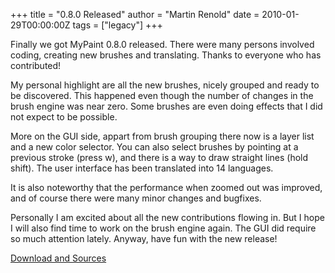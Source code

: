 +++
title = "0.8.0 Released"
author = "Martin Renold"
date = 2010-01-29T00:00:00Z
tags = ["legacy"]
+++

Finally we got MyPaint 0.8.0 released. There were many persons involved coding,
creating new brushes and translating. Thanks to everyone who has contributed!

My personal highlight are all the new brushes, nicely grouped and ready to be
discovered. This happened even though the number of changes in the brush engine
was near zero. Some brushes are even doing effects that I did not expect to be possible.

More on the GUI side, appart from brush grouping there now is a layer list and a
new color selector. You can also select brushes by pointing at a previous stroke
(press w), and there is a way to draw straight lines (hold shift). The user interface
has been translated into 14 languages.

It is also noteworthy that the performance when zoomed out was improved, and of
course there were many minor changes and bugfixes.

Personally I am excited about all the new contributions flowing in. But I hope I
will also find time to work on the brush engine again. The GUI did require so much
attention lately. Anyway, have fun with the new release!

[Download and Sources](https://github.com/mypaint/mypaint/releases/tag/v0.8.0)

